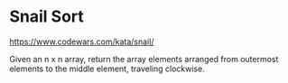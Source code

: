 # Snail Sort  
https://www.codewars.com/kata/snail/  
   
Given an n x n array, return the array elements arranged from outermost elements to the middle element, traveling clockwise.